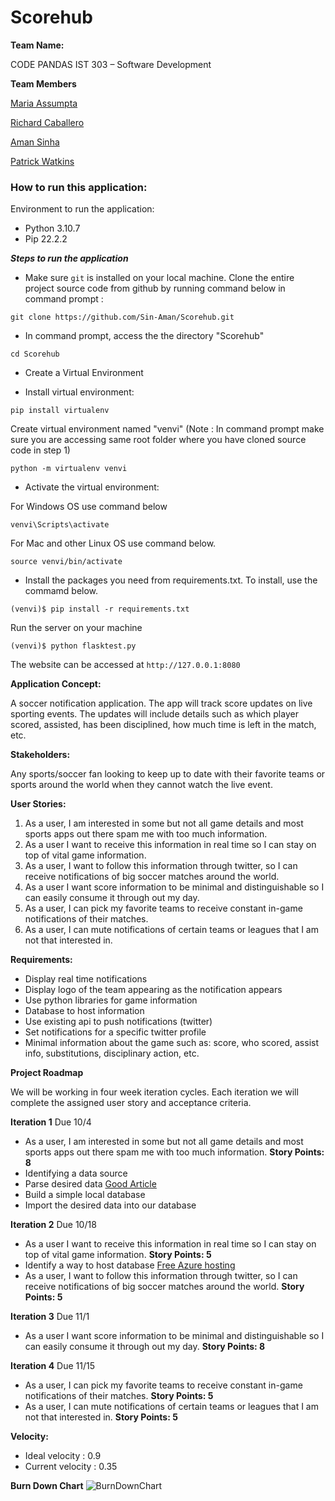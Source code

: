 # **Scorehub**

**Team Name:**

CODE PANDAS
IST 303 – Software Development

**Team Members**

 [Maria Assumpta](https://cgu.instructure.com/groups/6458/users/19802)

 [Richard Caballero](https://cgu.instructure.com/groups/6458/users/17970)

 [Aman Sinha](https://cgu.instructure.com/groups/6458/users/18675)

 [Patrick Watkins](https://cgu.instructure.com/groups/6458/users/19938)

### How to run this application:

Environment to run the application:
* Python 3.10.7
* Pip 22.2.2

***Steps to run the application***

* Make sure `git` is installed on your local machine. Clone the entire project source code from github by running command below in command prompt : 

 `git clone https://github.com/Sin-Aman/Scorehub.git`

* In command prompt, access the the directory "Scorehub"

 `cd Scorehub`

* Create a Virtual Environment

* Install virtual environment:

 `pip install virtualenv`

Create virtual environment named "venvi" (Note : In command prompt make sure you are accessing same root folder where you have cloned source code in step 1)

 `python -m virtualenv venvi`

* Activate the virtual environment:

 For Windows OS use command below

 `venvi\Scripts\activate`

 For Mac and other Linux OS use command below.

 `source venvi/bin/activate`

* Install the packages you need from requirements.txt. To install, use the commamd below.

 `(venvi)$ pip install -r requirements.txt`

Run the server on your machine

 `(venvi)$ python flasktest.py`

 The website can be accessed at `http://127.0.0.1:8080`

**Application Concept:**

A soccer notification application. The app will track score updates on live sporting events. The updates will include details such as which player scored, assisted, has been disciplined, how much time is left in the match, etc.

**Stakeholders:**

Any sports/soccer fan looking to keep up to date with their favorite teams or sports around the world when they cannot watch the live event.

**User Stories:**

1. As a user, I am interested in some but not all game details and most sports apps out there spam me with too much information. 
2. As a user I want to receive this information in real time so I can stay on top of vital game information. 
3. As a user, I want to follow this information through twitter, so I can receive notifications of big soccer matches around the world.
4. As a user I want score information to be minimal and distinguishable so I can easily consume it through out my day. 
5. As a user, I can pick my favorite teams to receive constant in-game notifications of their matches.
6. As a user, I can mute notifications of certain teams or leagues that I am not that interested in.

**Requirements:**

* Display real time notifications
* Display logo of the team appearing as the notification appears
* Use python libraries for game information
* Database to host information
* Use existing api to push notifications (twitter)
* Set notifications for a specific twitter profile
* Minimal information about the game such as: score, who scored, assist info, substitutions, disciplinary action, etc.



**Project Roadmap**

We will be working in four week iteration cycles. Each iteration we will complete the assigned user story and acceptance criteria. 

**Iteration 1** Due 10/4

* As a user, I am interested in some but not all game details and most sports apps out there spam me with too much information. **Story Points: 8** 
* Identifying a data source
* Parse desired data [Good Article](https://towardsdatascience.com/web-scraping-advanced-football-statistics-11cace1d863a)
* Build a simple local database 
* Import the desired data into our database 

**Iteration 2** Due 10/18

* As a user I want to receive this information in real time so I can stay on top of vital game information. **Story Points: 5** 
* Identify a way to host database [Free Azure hosting](https://azure.microsoft.com/en-us/free/sql-on-azure/)
* As a user, I want to follow this information through twitter, so I can receive notifications of big soccer matches around the world. **Story Points: 5** 

**Iteration 3** Due 11/1

* As a user I want score information to be minimal and distinguishable so I can easily consume it through out my day. **Story Points: 8** 

**Iteration 4** Due 11/15

* As a user, I can pick my favorite teams to receive constant in-game notifications of their matches. **Story Points: 5** 
* As a user, I can mute notifications of certain teams or leagues that I am not that interested in. **Story Points: 5** 

**Velocity:** 
* Ideal velocity : 0.9
* Current velocity : 0.35

**Burn Down Chart**
![BurnDownChart](https://user-images.githubusercontent.com/108439592/197363025-ae7b7d30-4cf4-4912-ab07-a7115fca19c0.jpg)
